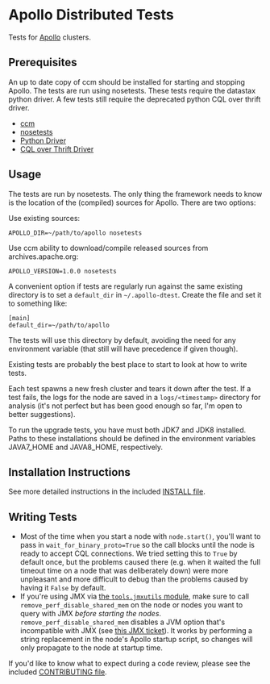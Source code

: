 Apollo Distributed Tests
===========================

Tests for [Apollo](https://github.com/riptano/apollo) clusters.

Prerequisites
------------

An up to date copy of ccm should be installed for starting and stopping Apollo.
The tests are run using nosetests.
These tests require the datastax python driver.
A few tests still require the deprecated python CQL over thrift driver.

 * [ccm](https://github.com/pcmanus/ccm)
 * [nosetests](http://readthedocs.org/docs/nose/en/latest/)
 * [Python Driver](http://datastax.github.io/python-driver/installation.html)
 * [CQL over Thrift Driver](http://code.google.com/a/apache-extras.org/p/cassandra-dbapi2/)

Usage
-----

The tests are run by nosetests. The only thing the framework needs to know is
the location of the (compiled) sources for Apollo. There are two options:

Use existing sources:

    APOLLO_DIR=~/path/to/apollo nosetests

Use ccm ability to download/compile released sources from archives.apache.org:

    APOLLO_VERSION=1.0.0 nosetests

A convenient option if tests are regularly run against the same existing
directory is to set a `default_dir` in `~/.apollo-dtest`. Create the file and
set it to something like:

    [main]
    default_dir=~/path/to/apollo

The tests will use this directory by default, avoiding the need for any
environment variable (that still will have precedence if given though).

Existing tests are probably the best place to start to look at how to write
tests.

Each test spawns a new fresh cluster and tears it down after the test. If a
test fails, the logs for the node are saved in a `logs/<timestamp>` directory
for analysis (it's not perfect but has been good enough so far, I'm open to
better suggestions).

To run the upgrade tests, you have must both JDK7 and JDK8 installed. Paths
to these installations should be defined in the environment variables
JAVA7_HOME and JAVA8_HOME, respectively.

Installation Instructions
-------------------------

See more detailed instructions in the included [INSTALL file](https://github.com/riptano/apollo-dtest/blob/master/INSTALL.md).

Writing Tests
-------------

- Most of the time when you start a node with `node.start()`, you'll want to pass in `wait_for_binary_proto=True` so the call blocks until the node is ready to accept CQL connections. We tried setting this to `True` by default once, but the problems caused there (e.g. when it waited the full timeout time on a node that was deliberately down) were more unpleasant and more difficult to debug than the problems caused by having it `False` by default.
- If you're using JMX via [the `tools.jmxutils` module](tools/jmxutils.py), make sure to call `remove_perf_disable_shared_mem` on the node or nodes you want to query with JMX _before starting the nodes_. `remove_perf_disable_shared_mem` disables a JVM option that's incompatible with JMX (see [this JMX ticket](https://github.com/rhuss/jolokia/issues/198)). It works by performing a string replacement in the node's Apollo startup script, so changes will only propagate to the node at startup time.

If you'd like to know what to expect during a code review, please see the included [CONTRIBUTING file](CONTRIBUTING.md).
